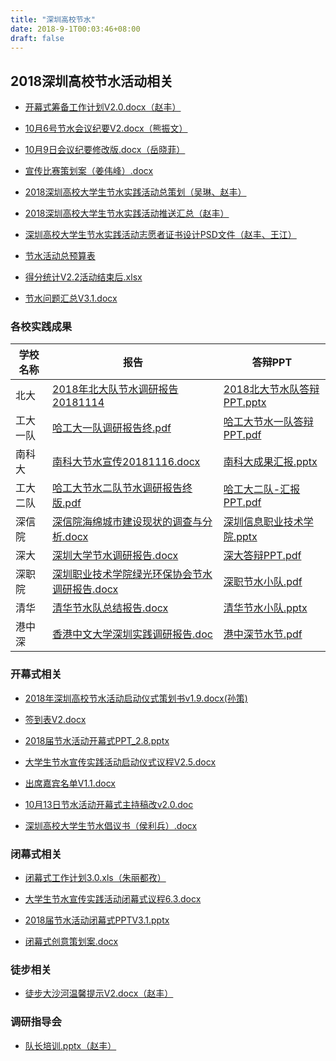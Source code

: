 ```yaml
---
title: "深圳高校节水"
date: 2018-9-1T00:03:46+08:00
draft: false
---
```


## 2018深圳高校节水活动相关

<!--more-->

* [开幕式筹备工作计划V2.0.docx（赵丰）](https://freiwilliger.oss-cn-shenzhen.aliyuncs.com/volunteer/2018年秋季学期/water_saving/前期工作文件/开幕式筹备工作计划V2.0.docx)

* [10月6号节水会议纪要V2.docx（熊振文）](https://freiwilliger.oss-cn-shenzhen.aliyuncs.com/volunteer/2018年秋季学期/water_saving/会议纪要/10月9日会议纪要修改版.docx)

* [10月9日会议纪要修改版.docx（岳晓菲）](https://freiwilliger.oss-cn-shenzhen.aliyuncs.com/volunteer/2018年秋季学期/water_saving/会议纪要/10月9日会议纪要修改版.docx)

* [宣传比赛策划案（姜伟峰）.docx](https://freiwilliger.oss-cn-shenzhen.aliyuncs.com/volunteer/2018年秋季学期/water_saving/前期工作文件/宣传比赛策划案（姜伟峰）.docx)

* [2018深圳高校大学生节水实践活动总策划（吴琳、赵丰）](https://freiwilliger.oss-cn-shenzhen.aliyuncs.com/volunteer/2018年秋季学期/water_saving/总策划/2018深圳高校大学生节水实践活动总策划V6.0.docx)

* [2018深圳高校大学生节水实践活动推送汇总（赵丰）](https://freiwilliger.oss-cn-shenzhen.aliyuncs.com/volunteer/2018年秋季学期/water_saving/节水推送汇总/节水推送汇总V2.1.xlsx)

* [深圳高校大学生节水实践活动志愿者证书设计PSD文件（赵丰、王江）](https://freiwilliger.oss-cn-shenzhen.aliyuncs.com/volunteer/2018年秋季学期/water_saving/证书/志愿者证书设计稿V1.8.psd)

* [节水活动总预算表](https://freiwilliger.oss-cn-shenzhen.aliyuncs.com/volunteer/2018年秋季学期/water_saving/预决算/节水活动总预结算表V1.0.docx)

* [得分统计V2.2活动结束后.xlsx](https://freiwilliger.oss-cn-shenzhen.aliyuncs.com/volunteer/2018年秋季学期/water_saving/各校实践成果/得分统计V2.2活动结束后.xlsx)

* [节水问题汇总V3.1.docx](https://freiwilliger.oss-cn-shenzhen.aliyuncs.com/volunteer/2018年秋季学期/water_saving/FAQ/节水问题汇总V3.1.docx)

### 各校实践成果

| 学校名称 | 报告 | 答辩PPT |
|---------|-----|--------|
| 北大     | [2018年北大队节水调研报告20181114](https://freiwilliger.oss-cn-shenzhen.aliyuncs.com/volunteer/2018年秋季学期/water_saving/各校实践成果/实践报告/2018年北大队节水调研报告20181114.pdf)   | [2018北大节水队答辩PPT.pptx](https://freiwilliger.oss-cn-shenzhen.aliyuncs.com/volunteer/2018年秋季学期/water_saving/各校实践成果/答辩PPT/2018北大节水队答辩PPT-20181118.pptx)      |
| 工大一队  | [哈工大一队调研报告终.pdf](https://freiwilliger.oss-cn-shenzhen.aliyuncs.com/volunteer/2018年秋季学期/water_saving/各校实践成果/实践报告/哈工大一队调研报告终.pdf) | [哈工大节水一队答辩PPT.pdf](https://freiwilliger.oss-cn-shenzhen.aliyuncs.com/volunteer/2018年秋季学期/water_saving/各校实践成果/答辩PPT/哈工大节水一队答辩PPT.pdf)     |
| 南科大   | [南科大节水宣传20181116.docx](https://freiwilliger.oss-cn-shenzhen.aliyuncs.com/volunteer/2018年秋季学期/water_saving/各校实践成果/实践报告/南科大节水宣传20181116.docx) | [南科大成果汇报.pptx](https://freiwilliger.oss-cn-shenzhen.aliyuncs.com/volunteer/2018年秋季学期/water_saving/各校实践成果/答辩PPT/南科大成果汇报.pptx)    |
| 工大二队  | [哈工大节水二队节水调研报告终版.pdf](https://freiwilliger.oss-cn-shenzhen.aliyuncs.com/volunteer/2018年秋季学期/water_saving/各校实践成果/实践报告/哈工大节水二队节水调研报告终版.pdf) | [哈工大二队-汇报PPT.pdf](https://freiwilliger.oss-cn-shenzhen.aliyuncs.com/volunteer/2018年秋季学期/water_saving/各校实践成果/答辩PPT/哈工大二队-汇报PPT.pdf)   |
| 深信院   | [深信院海绵城市建设现状的调查与分析.docx](https://freiwilliger.oss-cn-shenzhen.aliyuncs.com/volunteer/2018年秋季学期/water_saving/各校实践成果/实践报告/海绵城市建设现状的调查与分析.docx)  | [深圳信息职业技术学院.pptx](https://freiwilliger.oss-cn-shenzhen.aliyuncs.com/volunteer/2018年秋季学期/water_saving/各校实践成果/答辩PPT/深圳信息职业技术学院.pptx)   |
| 深大     | [深圳大学节水调研报告.docx](https://freiwilliger.oss-cn-shenzhen.aliyuncs.com/volunteer/2018年秋季学期/water_saving/各校实践成果/实践报告/深圳大学节水调研报告.docx)  | [深大答辩PPT.pdf](https://freiwilliger.oss-cn-shenzhen.aliyuncs.com/volunteer/2018年秋季学期/water_saving/各校实践成果/答辩PPT/深大答辩PPT.pdf)    |
| 深职院   | [深圳职业技术学院绿光环保协会节水调研报告.docx](https://freiwilliger.oss-cn-shenzhen.aliyuncs.com/volunteer/2018年秋季学期/water_saving/各校实践成果/实践报告/深圳职业技术学院绿光环保协会节水调研报告.docx) | [深职节水小队.pdf](https://freiwilliger.oss-cn-shenzhen.aliyuncs.com/volunteer/2018年秋季学期/water_saving/各校实践成果/答辩PPT/深职节水小队.pdf)    |
| 清华     | [清华节水队总结报告.docx](https://freiwilliger.oss-cn-shenzhen.aliyuncs.com/volunteer/2018年秋季学期/water_saving/各校实践成果/实践报告/清华节水队总结报告.docx)  | [清华节水小队.pptx](https://freiwilliger.oss-cn-shenzhen.aliyuncs.com/volunteer/2018年秋季学期/water_saving/各校实践成果/答辩PPT/清华节水小队.pptx)     |
| 港中深   | [香港中文大学深圳实践调研报告.doc](https://freiwilliger.oss-cn-shenzhen.aliyuncs.com/volunteer/2018年秋季学期/water_saving/各校实践成果/实践报告/香港中文大学深圳实践调研报告.doc) | [港中深节水节.pdf](https://freiwilliger.oss-cn-shenzhen.aliyuncs.com/volunteer/2018年秋季学期/water_saving/各校实践成果/答辩PPT/港中深节水节.pdf)    |

### 开幕式相关

* [2018年深圳高校节水活动启动仪式策划书v1.9.docx(孙策)](https://freiwilliger.oss-cn-shenzhen.aliyuncs.com/volunteer/2018年秋季学期/water_saving/前期工作文件/2018年深圳高校节水活动启动仪式策划书v1.9.docx)

* [签到表V2.docx](https://freiwilliger.oss-cn-shenzhen.aliyuncs.com/volunteer/2018年秋季学期/water_saving/开幕式文案/签到表V2.docx)

* [2018届节水活动开幕式PPT_2.8.pptx](https://freiwilliger.oss-cn-shenzhen.aliyuncs.com/volunteer/2018年秋季学期/water_saving/开幕式文案/2018届节水活动开幕式PPT_2.8.pptx)

* [大学生节水宣传实践活动启动仪式议程V2.5.docx](https://freiwilliger.oss-cn-shenzhen.aliyuncs.com/volunteer/2018年秋季学期/water_saving/开幕式文案/大学生节水宣传实践活动启动仪式议程V2.5.docx)

* [出席嘉宾名单V1.1.docx](https://freiwilliger.oss-cn-shenzhen.aliyuncs.com/volunteer/2018年秋季学期/water_saving/开幕式文案/出席嘉宾名单V1.1.docx)

* [10月13日节水活动开幕式主持稿改v2.0.doc](https://freiwilliger.oss-cn-shenzhen.aliyuncs.com/volunteer/2018年秋季学期/water_saving/开幕式文案/10月13日节水活动开幕式主持稿改v2.0.doc)

* [深圳高校大学生节水倡议书（侯利兵）.docx](https://freiwilliger.oss-cn-shenzhen.aliyuncs.com/volunteer/2018年秋季学期/water_saving/开幕式文案/深圳高校大学生节水倡议书（侯利兵）.docx)

### 闭幕式相关

* [闭幕式工作计划3.0.xls（朱丽都孜）](https://freiwilliger.oss-cn-shenzhen.aliyuncs.com/volunteer/2018年秋季学期/water_saving/闭幕式文案/闭幕式工作计划3.0.xls)

* [大学生节水宣传实践活动闭幕式议程6.3.docx](https://freiwilliger.oss-cn-shenzhen.aliyuncs.com/volunteer/2018年秋季学期/water_saving/闭幕式文案/大学生节水宣传实践活动闭幕式议程6.3.docx)

* [2018届节水活动闭幕式PPTV3.1.pptx](https://freiwilliger.oss-cn-shenzhen.aliyuncs.com/volunteer/2018年秋季学期/water_saving/闭幕式文案/2018届节水活动闭幕式PPTV3.1.pptx)

* [闭幕式创意策划案.docx](https://freiwilliger.oss-cn-shenzhen.aliyuncs.com/volunteer/2018年秋季学期/water_saving/闭幕式文案/闭幕式创意策划案.docx)

### 徒步相关

* [徒步大沙河温馨提示V2.docx（赵丰）](https://freiwilliger.oss-cn-shenzhen.aliyuncs.com/volunteer/2018年秋季学期/water_saving/徒步/徒步大沙河温馨提示V2.docx)

### 调研指导会

* [队长培训.pptx（赵丰）](https://freiwilliger.oss-cn-shenzhen.aliyuncs.com/volunteer/2018年秋季学期/water_saving/调研指导会/train.pptx)
